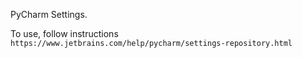 PyCharm Settings. 

To use, follow instructions `https://www.jetbrains.com/help/pycharm/settings-repository.html`

